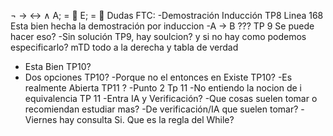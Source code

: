 ¬
→
↔
∧
A; = 
E; = 
Dudas FTC:
-Demostración Inducción TP8 Linea 168 Esta bien hecha la demostración por induccion
-A -> B ??? TP 9 Se puede hacer eso?
-Sin solución TP9, hay soulcion? y si no hay como podemos especificarlo? mTD todo a la derecha y tabla de verdad
- Esta Bien TP10?
- Dos opciones TP10?
-Porque no el entonces en Existe TP10?
-Es realmente Abierta TP11 ?
-Punto 2 Tp 11
-No entiendo la nocion de i equivalencia TP 11
-Entra IA y Verificación?
-Que cosas suelen tomar o recomiendan estudiar mas?
-De verificación/IA que suelen tomar?
-Viernes hay consulta Si.
Que es la regla del While?
